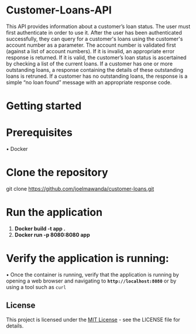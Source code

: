 # Customer-Loans-API
This API provides information about a customer’s loan status. The user must first authenticate in order to use it. After the user has been authenticated successfully, they can query for a customer's loans using the customer's account number as a parameter. The account number is validated first (against a list of account numbers).
If it is invalid, an appropriate error response is returned. If it is valid, the customer’s loan status is ascertained by checking a list of the current loans.
If a customer has one or more outstanding loans, a response containing the details of these outstanding loans is retruned. If a customer has no outstanding loans, the response is a simple “no loan found” message with an appropriate response code.

# Getting started
# Prerequisites
  •	Docker
# Clone the repository
git clone https://github.com/joelmawanda/customer-loans.git
# Run the application
  1. **Docker build -t app .**
  2. **Docker run -p 8080:8080 app**
# Verify the application is running:
  • Once the container is running, verify that the application is running by opening a web browser and navigating to **`http://localhost:8080`** or by using a tool such     as `curl`

## License
This project is licensed under the [MIT License](LICENSE) - see the LICENSE file for details.





